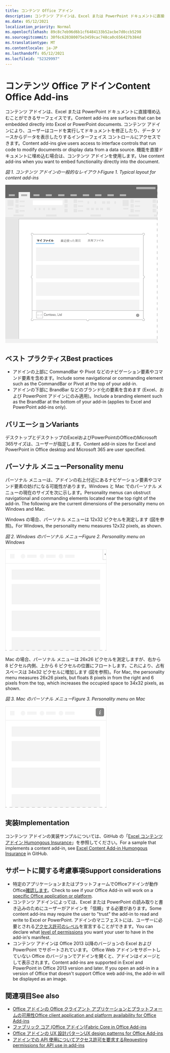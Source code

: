 ```yaml
---
title: コンテンツ Office アドイン
description: コンテンツ アドインは、Excel または PowerPoint ドキュメントに直接埋め込むことができるサーフェイスです。これでは、ユーザーはコードを実行してドキュメントを修正したり、データ ソースからデータを表示したりするインターフェイス コントロールにアクセスできます。
ms.date: 05/12/2021
localization_priority: Normal
ms.openlocfilehash: 89c8c7eb96d6b1cf6484133b52acbe7d0ccb5298
ms.sourcegitcommit: 30f6c620380075e3459cac748ca0c656427b384d
ms.translationtype: MT
ms.contentlocale: ja-JP
ms.lasthandoff: 05/12/2021
ms.locfileid: "52329997"
---
```

# <a name="content-office-add-ins"></a><span data-ttu-id="b7f0a-103">コンテンツ Office アドイン</span><span class="sxs-lookup"><span data-stu-id="b7f0a-103">Content Office Add-ins</span></span>

<span data-ttu-id="b7f0a-104">コンテンツ アドインは、Excel または PowerPoint ドキュメントに直接埋め込むことができるサーフェイスです。</span><span class="sxs-lookup"><span data-stu-id="b7f0a-104">Content add-ins are surfaces that can be embedded directly into Excel or PowerPoint documents.</span></span> <span data-ttu-id="b7f0a-105">コンテンツ アドインにより、ユーザーはコードを実行してドキュメントを修正したり、データ ソースからデータを表示したりするインターフェイス コントロールにアクセスできます。</span><span class="sxs-lookup"><span data-stu-id="b7f0a-105">Content add-ins give users access to interface controls that run code to modify documents or display data from a data source.</span></span> <span data-ttu-id="b7f0a-106">機能を直接ドキュメントに埋め込む場合は、コンテンツ アドインを使用します。</span><span class="sxs-lookup"><span data-stu-id="b7f0a-106">Use content add-ins when you want to embed functionality directly into the document.</span></span>  

<span data-ttu-id="b7f0a-107">*図 1. コンテンツ アドインの一般的なレイアウト*</span><span class="sxs-lookup"><span data-stu-id="b7f0a-107">*Figure 1. Typical layout for content add-ins*</span></span>

![アプリケーション内のコンテンツ アドインの一般的Officeレイアウト](../images/overview-with-app-content.png)

## <a name="best-practices"></a><span data-ttu-id="b7f0a-109">ベスト プラクティス</span><span class="sxs-lookup"><span data-stu-id="b7f0a-109">Best practices</span></span>

- <span data-ttu-id="b7f0a-110">アドインの上部に CommandBar や Pivot などのナビゲーション要素やコマンド要素を含めます。</span><span class="sxs-lookup"><span data-stu-id="b7f0a-110">Include some navigational or commanding element such as the CommandBar or Pivot at the top of your add-in.</span></span>
- <span data-ttu-id="b7f0a-111">アドインの下部に BrandBar などのブランド化の要素を含めます (Excel、および PowerPoint アドインにのみ適用)。</span><span class="sxs-lookup"><span data-stu-id="b7f0a-111">Include a branding element such as the BrandBar at the bottom of your add-in (applies to Excel and PowerPoint add-ins only).</span></span>

## <a name="variants"></a><span data-ttu-id="b7f0a-112">バリエーション</span><span class="sxs-lookup"><span data-stu-id="b7f0a-112">Variants</span></span>

<span data-ttu-id="b7f0a-113">デスクトップとデスクトップのExcelおよびPowerPointのOfficeのMicrosoft 365サイズは、ユーザーが指定します。</span><span class="sxs-lookup"><span data-stu-id="b7f0a-113">Content add-in sizes for Excel and PowerPoint in Office desktop and Microsoft 365 are user specified.</span></span>

## <a name="personality-menu"></a><span data-ttu-id="b7f0a-114">パーソナル メニュー</span><span class="sxs-lookup"><span data-stu-id="b7f0a-114">Personality menu</span></span>

<span data-ttu-id="b7f0a-p102">パーソナル メニューは、アドインの右上付近にあるナビゲーション要素やコマンド要素の妨げになる可能性があります。Windows と Mac でのパーソナル メニューの現在のサイズを次に示します。</span><span class="sxs-lookup"><span data-stu-id="b7f0a-p102">Personality menus can obstruct navigational and commanding elements located near the top right of the add-in. The following are the current dimensions of the personality menu on Windows and Mac.</span></span>

<span data-ttu-id="b7f0a-117">Windows の場合、パーソナル メニューは 12x32 ピクセルを測定します (図を参照)。</span><span class="sxs-lookup"><span data-stu-id="b7f0a-117">For Windows, the personality menu measures 12x32 pixels, as shown.</span></span>

<span data-ttu-id="b7f0a-118">*図 2. Windows のパーソナル メニュー*</span><span class="sxs-lookup"><span data-stu-id="b7f0a-118">*Figure 2. Personality menu on Windows*</span></span>

![デスクトップ上の 12x32 ピクセルのWindowsメニュー](../images/personality-menu-win.png)

<span data-ttu-id="b7f0a-120">Mac の場合、パーソナル メニューは 26x26 ピクセルを測定しますが、右から 8 ピクセル内側、上から 6 ピクセルの位置にフロートします。これにより、占有スペースは 34x32 ピクセルに増加します (図を参照)。</span><span class="sxs-lookup"><span data-stu-id="b7f0a-120">For Mac, the personality menu measures 26x26 pixels, but floats 8 pixels in from the right and 6 pixels from the top, which increases the occupied space to 34x32 pixels, as shown.</span></span>

<span data-ttu-id="b7f0a-121">*図 3. Mac のパーソナル メニュー*</span><span class="sxs-lookup"><span data-stu-id="b7f0a-121">*Figure 3. Personality menu on Mac*</span></span>

![Mac デスクトップの 34x32 ピクセルのパーソナリティ メニュー](../images/personality-menu-mac.png)

## <a name="implementation"></a><span data-ttu-id="b7f0a-123">実装</span><span class="sxs-lookup"><span data-stu-id="b7f0a-123">Implementation</span></span>

<span data-ttu-id="b7f0a-124">コンテンツ アドインの実装サンプルについては、GitHub の「[Excel コンテンツ アドイン Humongous Insurance](https://github.com/OfficeDev/Excel-Content-Add-in-Humongous-Insurance)」を参照してください。</span><span class="sxs-lookup"><span data-stu-id="b7f0a-124">For a sample that implements a content add-in, see [Excel Content Add-in Humongous Insurance](https://github.com/OfficeDev/Excel-Content-Add-in-Humongous-Insurance) in GitHub.</span></span>

## <a name="support-considerations"></a><span data-ttu-id="b7f0a-125">サポートに関する考慮事項</span><span class="sxs-lookup"><span data-stu-id="b7f0a-125">Support considerations</span></span>

- <span data-ttu-id="b7f0a-126">特定のアプリケーションまたはプラットフォームでOfficeアドインが動作Office[確認します](../overview/office-add-in-availability.md)。</span><span class="sxs-lookup"><span data-stu-id="b7f0a-126">Check to see if your Office Add-in will work on a [specific Office application or platform](../overview/office-add-in-availability.md).</span></span>
- <span data-ttu-id="b7f0a-127">コンテンツ アドインによっては、Excel または PowerPoint の読み取りと書き込みのためにユーザーがアドインを「信頼」する必要があります。</span><span class="sxs-lookup"><span data-stu-id="b7f0a-127">Some content add-ins may require the user to "trust" the add-in to read and write to Excel or PowerPoint.</span></span> <span data-ttu-id="b7f0a-128">アドインのマニフェストには、ユーザーに必要とされる[アクセス許可のレベル](../develop/requesting-permissions-for-api-use-in-content-and-task-pane-add-ins.md)を宣言することができます。</span><span class="sxs-lookup"><span data-stu-id="b7f0a-128">You can declare what [level of permissions](../develop/requesting-permissions-for-api-use-in-content-and-task-pane-add-ins.md) you want your user to have in the add-in's manifest.</span></span>  
- <span data-ttu-id="b7f0a-p104">コンテンツ アドインは Office 2013 以降のバージョンの Excel および PowerPoint でサポートされています。 Office Web アドインをサポートしていない Office のバージョンでアドインを開くと、アドインはイメージとして表示されます。</span><span class="sxs-lookup"><span data-stu-id="b7f0a-p104">Content add-ins are supported in Excel and PowerPoint in Office 2013 version and later. If you open an add-in in a version of Office that doesn't support Office web add-ins, the add-in will be displayed as an image.</span></span>

## <a name="see-also"></a><span data-ttu-id="b7f0a-131">関連項目</span><span class="sxs-lookup"><span data-stu-id="b7f0a-131">See also</span></span>

- [<span data-ttu-id="b7f0a-132">Office アドインの Office クライアント アプリケーションとプラットフォームの可用性</span><span class="sxs-lookup"><span data-stu-id="b7f0a-132">Office client application and platform availability for Office Add-ins</span></span>](../overview/office-add-in-availability.md)
- [<span data-ttu-id="b7f0a-133">ファブリック コア (Office アドイン)</span><span class="sxs-lookup"><span data-stu-id="b7f0a-133">Fabric Core in Office Add-ins</span></span>](fabric-core.md)
- [<span data-ttu-id="b7f0a-134">Office アドインの UX 設計パターン</span><span class="sxs-lookup"><span data-stu-id="b7f0a-134">UX design patterns for Office Add-ins</span></span>](../design/ux-design-pattern-templates.md)
- [<span data-ttu-id="b7f0a-135">アドインでの API 使用についてアクセス許可を要求する</span><span class="sxs-lookup"><span data-stu-id="b7f0a-135">Requesting permissions for API use in add-ins</span></span>](../develop/requesting-permissions-for-api-use-in-content-and-task-pane-add-ins.md)
